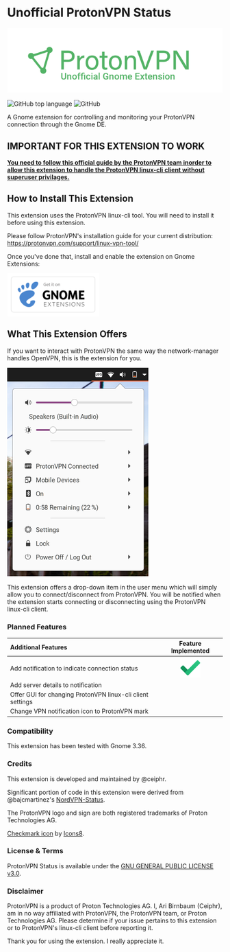 # Unofficial ProtonVPN Status

<div style="text-align:center"><img src="assets/readme-banner.png" /></div>

![GitHub top language](https://img.shields.io/github/languages/top/ceiphr/gnome-protonvpn-status) ![GitHub](https://img.shields.io/github/license/ceiphr/gnome-protonvpn-status)

A Gnome extension for controlling and monitoring your ProtonVPN connection through the Gnome DE.

## **IMPORTANT FOR THIS EXTENSION TO WORK**

[**You need to follow this official guide by the ProtonVPN team inorder to allow this extension to handle the ProtonVPN linux-cli client without superuser privilages.**](https://github.com/ProtonVPN/linux-cli/blob/master/USAGE.md#disable-sudo-password-query)

## How to Install This Extension

This extension uses the ProtonVPN linux-cli tool. You will need to install it before using this extension.

Please follow ProtonVPN's installation guide for your current distribution:
<https://protonvpn.com/support/linux-vpn-tool/>

Once you've done that, install and enable the extension on Gnome Extensions:

[<img src="assets/get-it-on-ego.svg?sanitize=true" alt="Get it on GNOME Extensions" height="100" align="middle">][ego]

[ego]: x

## What This Extension Offers

If you want to interact with ProtonVPN the same way the network-manager handles OpenVPN, this is the extension for you.

![screenshot preview](assets/preview.png)

This extension offers a drop-down item in the user menu which will simply allow you to connect/disconnect from ProtonVPN. You will be notified when the extension starts connecting or disconnecting using the ProtonVPN linux-cli client.

### Planned Features

|Additional Features|Feature Implemented|
|:-----|:-----:|
|Add notification to indicate connection status|![Done](assets/done.png)|
|Add server details to notification||
|Offer GUI for changing ProtonVPN linux-cli client settings||
|Change VPN notification icon to ProtonVPN mark||

### Compatibility

This extension has been tested with Gnome 3.36.

### Credits

This extension is developed and maintained by @ceiphr.

Significant portion of code in this extension were derived from @bajcmartinez's [NordVPN-Status](https://github.com/bajcmartinez/nordvpn-status).

The ProtonVPN logo and sign are both registered trademarks of Proton Technologies AG.

[Checkmark icon](https://icons8.com/icons/set/checkmark) by [Icons8](https://icons8.com).

### License & Terms 
ProtonVPN Status is available under the [GNU GENERAL PUBLIC LICENSE v3.0](LICENSE).

### Disclaimer

ProtonVPN is a product of Proton Technologies AG. I, Ari Birnbaum (Ceiphr), am in no way affiliated with ProtonVPN, the ProtonVPN team, or Proton Technologies AG. Please determine if your issue pertains to this extension or to ProtonVPN's linux-cli client before reporting it.

Thank you for using the extension. I really appreciate it.

